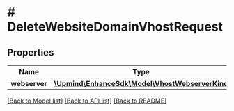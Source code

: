 # # DeleteWebsiteDomainVhostRequest

## Properties

Name | Type | Description | Notes
------------ | ------------- | ------------- | -------------
**webserver** | [**\Upmind\EnhanceSdk\Model\VhostWebserverKind**](VhostWebserverKind.md) |  |

[[Back to Model list]](../../README.md#models) [[Back to API list]](../../README.md#endpoints) [[Back to README]](../../README.md)
